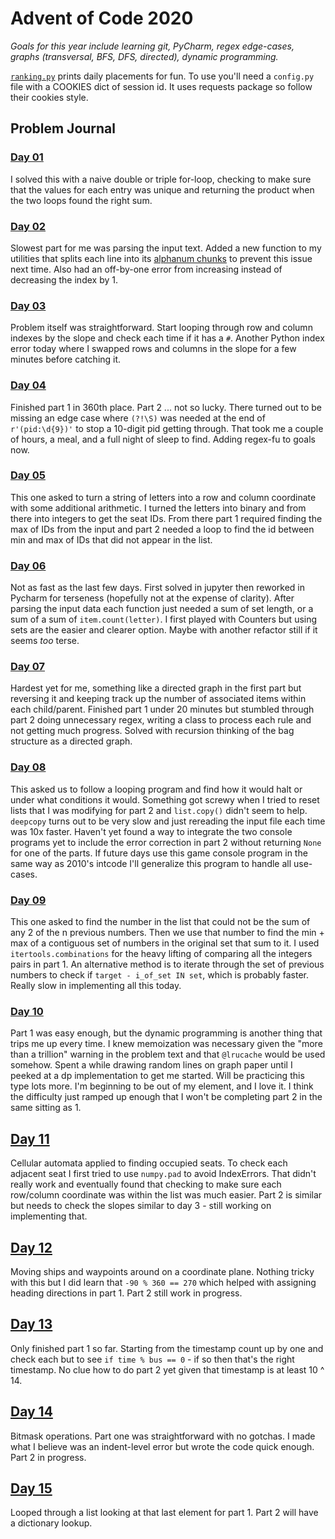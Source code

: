 # Advent of Code 2020

_Goals for this year include learning git, PyCharm, regex edge-cases, graphs (transversal, BFS, DFS, directed), dynamic programming._

[`ranking.py`](ranking.py) prints daily placements for fun.  To use you'll need a `config.py` file with a COOKIES dict of session id.  It uses requests package so follow their cookies style.

## Problem Journal
                             
### [Day 01](solutions/day_01.py)
I solved this with a naive double or triple for-loop, checking to make sure that the values for each entry was unique and returning the product when the two loops found the right sum.

### [Day 02](solutions/day_02.py)
Slowest part for me was parsing the input text.  Added a new function to my utilities that splits each line into its [alphanum chunks](https://github.com/stereoabuse/Advent-of-Code-2020/blob/45c0c33d0ede292e2cd8a07e5b360052cb1ad8c8/solutions/utils.py#L52) to prevent this issue next time. Also had an off-by-one error from increasing instead of decreasing the index by 1.

### [Day 03](solutions/day_03.py)
Problem itself was straightforward.  Start looping through row and column indexes by the slope and check each time if it has a `#`.  Another Python index error today where I swapped rows and columns in the slope for a few minutes before catching it.

### [Day 04](solutions/day_04.py)
Finished part 1 in 360th place.  Part 2 ... not so lucky.  There turned out to be missing an edge case where `(?!\S)` was needed at the end of `r'(pid:\d{9})'` to stop a 10-digit pid getting through.  That took me a couple of hours, a meal, and a full night of sleep to find.  Adding regex-fu to goals now.


### [Day 05](solutions/day_05.py)
This one asked to turn a string of letters into a row and column coordinate with some additional arithmetic.  I turned the letters into binary and from there into integers to get the seat IDs.  From there part 1 required finding the max of IDs from the input and part 2 needed a loop to find the id between min and max of IDs that did not appear in the list. 


### [Day 06](solutions/day_06.py)
Not as fast as the last few days.  First solved in jupyter then reworked in Pycharm for terseness (hopefully not at the expense of clarity).  After parsing the input data each function just needed a sum of set length, or a sum of a sum of `item.count(letter)`.  I first played with Counters but using sets are the easier and clearer option.  Maybe with another refactor still if it seems _too_ terse.


### [Day 07](solutions/day_07.py)
Hardest yet for me, something like a directed graph in the first part but reversing it and keeping track up the number of associated items within each child/parent.  Finished part 1 under 20 minutes but stumbled through part 2 doing unnecessary regex, writing a class to process each rule and not getting much progress.  Solved with recursion thinking of the bag structure as a directed graph.


### [Day 08](solutions/day_08.py)
 This asked us to follow a looping program and find how it would halt or under what conditions it would.  Something got screwy when I tried to reset lists that I was modifying for part 2 and `list.copy()` didn't seem to help.  `deepcopy` turns out to be very slow and just rereading the input file each time was 10x faster.  Haven't yet found a way to integrate the two console programs yet to include the error correction in part 2 without returning `None` for one of the parts.  If future days use this game console program in the same way as 2010's intcode I'll generalize this program to handle all use-cases.


### [Day 09](solutions/day_09.py)
This one asked to find the number in the list that could not be the sum of any 2 of the n previous numbers. Then we use that number to find the min + max of a contiguous set of numbers in the original set that sum to it.  I used `itertools.combinations` for the heavy lifting of comparing all the integers pairs in part 1.  An alternative method is to iterate through the set of previous numbers to check if `target - i_of_set IN set`, which is probably faster.  Really slow in implementing all this today.


### [Day 10](solutions/day_10.py)
Part 1 was easy enough, but the dynamic programming is another thing that trips me up every time. I knew memoization was necessary given the "more than a trillion" warning in the problem text and that `@lrucache` would be used somehow.  Spent a while drawing random lines on graph paper until I peeked at a dp implementation to get me started.  Will be practicing this type lots more.  I'm beginning to be out of my element, and I love it. I think the difficulty just ramped up enough that I won't be completing part 2 in the same sitting as 1.


## [Day 11](solutions/day_11.py)
Cellular automata applied to finding occupied seats.  To check each adjacent seat I first tried to use `numpy.pad` to avoid IndexErrors.  That didn't really work and eventually found that checking to make sure each row/column coordinate was within the list was much easier.  Part 2 is similar but needs to check the slopes similar to day 3 - still working on implementing that.


## [Day 12](solutions/day_12.py)
Moving ships and waypoints around on a coordinate plane.  Nothing tricky with this but I did learn that `-90 % 360 == 270` which helped with assigning heading directions in part 1.  Part 2 still work in progress.

## [Day 13](solutions/day_13.py)
Only finished part 1 so far.  Starting from the timestamp count up by one and check each but to see `if time % bus == 0` - if so then that's the right timestamp.  No clue how to do part 2 yet given that timestamp is at least 10 ^ 14.


## [Day 14](solutions/day_14.py)
Bitmask operations.  Part one was straightforward with no gotchas.  I made what I believe was an indent-level error but wrote the code quick enough.  Part 2 in progress.

## [Day 15](solutions/day_15.py)
Looped through a list looking at that last element for part 1.  Part 2 will have a dictionary lookup.